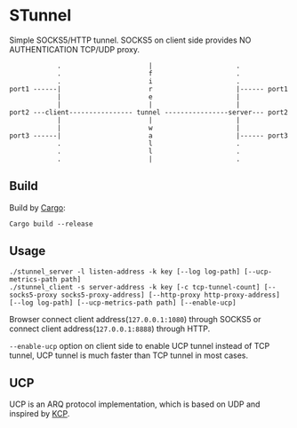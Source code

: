 STunnel
=======

Simple SOCKS5/HTTP tunnel. SOCKS5 on client side provides NO AUTHENTICATION TCP/UDP proxy.

	            .                      |                     .
	            .                      f                     .
	            .                      i                     .
	port1 ------|                      r                     |------ port1
	            |                      e                     |
	            |                      |                     |
	port2 ---client---------------- tunnel ----------------server--- port2
	            |                      |                     |
	            |                      w                     |
	port3 ------|                      a                     |------ port3
	            .                      l                     .
	            .                      l                     .
	            .                      |                     .

Build
-----

Build by [Cargo](https://crates.io/):

	Cargo build --release

Usage
-----

	./stunnel_server -l listen-address -k key [--log log-path] [--ucp-metrics-path path]
	./stunnel_client -s server-address -k key [-c tcp-tunnel-count] [--socks5-proxy socks5-proxy-address] [--http-proxy http-proxy-address] [--log log-path] [--ucp-metrics-path path] [--enable-ucp]

Browser connect client address(`127.0.0.1:1080`) through SOCKS5 or connect client address(`127.0.0.1:8888`) through HTTP.

`--enable-ucp` option on client side to enable UCP tunnel instead of TCP tunnel, UCP tunnel is much faster than TCP tunnel in most cases.

UCP
---

UCP is an ARQ protocol implementation, which is based on UDP and inspired by [KCP](https://github.com/skywind3000/kcp).
